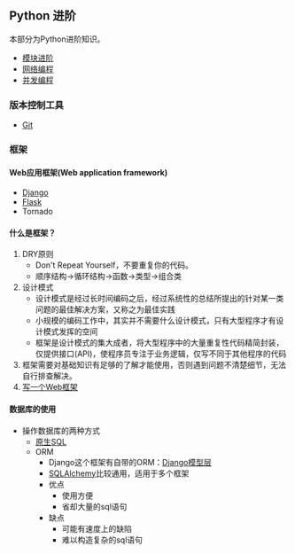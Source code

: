 ## Python 进阶
本部分为Python进阶知识。

- [模块进阶](Advanced_Module.md)
- [网络编程](Network_Programming.md)
- [并发编程](Concurrent_Programming.md)

### 版本控制工具
- [Git](Git.md)

### 框架
#### Web应用框架(Web application framework)
- [Django](django/Django.md)
- [Flask](flask/flask.md)
- Tornado

#### 什么是框架？
1. DRY原则
	- Don't Repeat Yourself，不要重复你的代码。
	- 顺序结构->循环结构->函数->类型->组合类
2. 设计模式
	- 设计模式是经过长时间编码之后，经过系统性的总结所提出的针对某一类问题的最佳解决方案，又称之为最佳实践
	- 小规模的编码工作中，其实并不需要什么设计模式，只有大型程序才有设计模式发挥的空间 
	- 框架是设计模式的集大成者，将大型程序中的大量重复性代码精简封装，仅提供接口(API)，使程序员专注于业务逻辑，仅写不同于其他程序的代码
3. 框架需要对基础知识有足够的了解才能使用，否则遇到问题不清楚细节，无法自行排查解决。 
4. [写一个Web框架](DIY_Frame.md)

#### 数据库的使用
- 操作数据库的两种方式
	- [原生SQL](http://chuann.cc/Database/MySQL.html)
	- ORM
		- Django这个框架有自带的ORM：[Django模型层](http://chuann.cc/Intermediate_Python/django/Django_model.html)
		- [SQLAlchemy](SQLAlchemy.md)比较通用，适用于多个框架
		- 优点
			- 使用方便
			- 省却大量的sql语句
		- 缺点
			- 可能有速度上的缺陷
			- 难以构造复杂的sql语句



